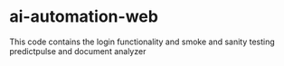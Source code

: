 # ai-automation-web
This code contains the login functionality and smoke and sanity testing predictpulse and document analyzer
